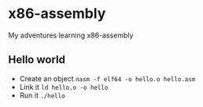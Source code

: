# x86-assembly

My adventures learning x86-assembly

## Hello world

- Create an object `nasm -f elf64 -o hello.o hello.asm`
- Link it `ld hello.o -o hello`
- Run it `./hello`


